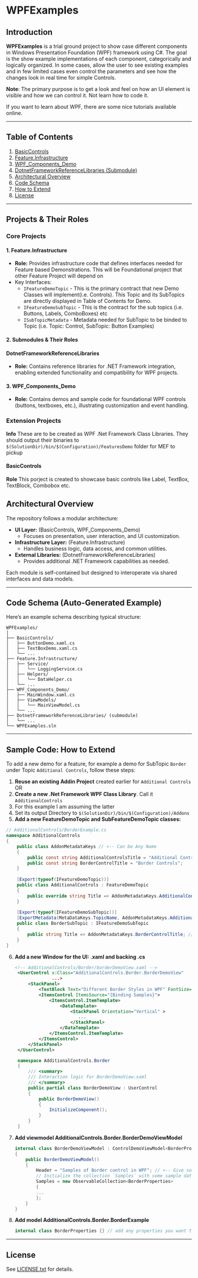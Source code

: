 # WPFExamples

## Introduction
<!--
**WPFExamples** showcases implementations of various components in the Windows Presentation Foundation (WPF) framework using C#. The repository is designed to help developers understand, extend, and apply WPF concepts in their own projects. Each subproject demonstrates best practices for building UI controls, infrastructure features, and integration with .NET Framework libraries.
-->

**WPFExamples** is a trial ground project to show case different components in Windows Presentation Foundation (WPF) framework using C#.
The goal is the show example implementations of each component, categorically and logically organized. In some cases, allow  the user to see existing examples and in few limited cases even control the parameters and see how the changes look in real time for simple Controls.

**Note**: The primary purpose is to get a look and feel on how an UI element is visible and how we can control it. Not learn how to code it.

If you want to learn about WPF, there are some nice tutorials available online.

---

## Table of Contents

1. [BasicControls](#basiccontrols)
2. [Feature.Infrastructure](#featureinfrastructure)
3. [WPF_Components_Demo](#wpfcomponentsdemo)
4. [DotnetFrameworkReferenceLibraries (Submodule)](#dotnetframeworkreferencelibraries-submodule)
5. [Architectural Overview](#architectural-overview)
6. [Code Schema](#code-schema)
7. [How to Extend](#how-to-extend)
8. [License](#license)

---

## Projects & Their Roles

### Core Projects

#### 1. Feature.Infrastructure
- **Role:** Provides infrastructure code that defines interfaces needed for Feature based Demonstrations. This will be Foundational project that other Feature Project will depend on
- Key Interfaces:
  * `IFeatureDemoTopic` - This is the primary contract that new Demo Classes will implement(i.e. Controls). This Topic and its SubTopics are directly displayed in Table of Contents for Demo.
  * `IFeatureDemoSubTopic` - This is the contract for the sub topics (i.e. Buttons, Labels, ComboBoxes) etc
  * `ISubTopicMetadata` - Metadata needed for SubTopic to be binded to Topic (i.e. Topic: Control, SubTopic: Button Examples)

#### 2. Submodules & Their Roles

#### DotnetFrameworkReferenceLibraries
- **Role:** Contains reference libraries for .NET Framework integration, enabling extended functionality and compatibility for WPF projects.

#### 3. WPF_Components_Demo
- **Role:** Contains demos and sample code for foundational WPF controls (buttons, textboxes, etc.), illustrating customization and event handling.

### Extension Projects
**Info** These are to be created as WPF .Net Framework Class Libraries. They should output their binaries to `$(SolutionDir)/bin/$(Configuration)/FeaturesDemo` folder for MEF to pickup

#### BasicControls
**Role** This porject is created to showcase basic controls like Label, TextBox, TextBlock, Combobox etc.

## Architectural Overview

The repository follows a modular architecture:

- **UI Layer:** (BasicControls, WPF_Components_Demo)
  - Focuses on presentation, user interaction, and UI customization.
- **Infrastructure Layer:** (Feature.Infrastructure)
  - Handles business logic, data access, and common utilities.
- **External Libraries:** (DotnetFrameworkReferenceLibraries)
  - Provides additional .NET Framework capabilities as needed.

Each module is self-contained but designed to interoperate via shared interfaces and data models.

---

## Code Schema (Auto-Generated Example)

Here’s an example schema describing typical structure:

```
WPFExamples/
│
├── BasicControls/
│   ├── ButtonDemo.xaml.cs
│   ├── TextBoxDemo.xaml.cs
│   └── ...
├── Feature.Infrastructure/
│   ├── Service/
│   │   └── LoggingService.cs
│   ├── Helpers/
│   │   └── DataHelper.cs
│   └── ...
├── WPF_Components_Demo/
│   ├── MainWindow.xaml.cs
│   ├── ViewModels/
│   │   └── MainViewModel.cs
│   └── ...
├── DotnetFrameworkReferenceLibraries/ (submodule)
│   └── ...
└── WPFExamples.sln
```

---

## Sample Code: How to Extend

To add a new demo for a feature, for example a demo for SubTopic `Border` under Topic `Additional Controls`, follow these steps:

1. **Reuse an existing Addin Project** created earlier for `Additional Controls` OR
2. **Create a new .Net Framework WPF Class Library**. Call it `AdditionalControls`
3. For this example I am assuming the latter
4. Set its output Directory to `$(SolutionDir)/bin/$(Configuration)/Addons`
5. **Add a new FeatureDemoTopic and SubFeatureDemoTopic classes:**
  ```csharp
  // AdditionalControls/BorderExample.cs
  namespace AdditionalControls
  {
      public class AddonMetadataKeys // <-- Can be Any Name
      {
          public const string AdditionalControlsTitle = "Additional Controls";
          public const string BorderControlTitle = "Border Controls";
      }
      
      [Export(typeof(IFeatureDemoTopic))]
      public class AdditionalControls : FeatureDemoTopic
      {
          public override string Title => AddonMetadataKeys.AdditionalControlsTitle; // <-- Topic Name
      }
      
      [Export(typeof(IFeatureDemoSubTopic))]
      [ExportMetadata(MetaDataKeys.TopicName, AddonMetadataKeys.AdditionalControlsTitle)] // <-- pass Topic Name
      public class BorderSubTopic : IFeatureDemoSubTopic
      {
          public string Title => AddonMetadataKeys.BorderControlTitle; // <-- Set the SubTopic, aka Control Name
      }
  }
  ```
6. **Add a new Window for the UI: .xaml and backing .cs**
   ```xml
   <!-- AdditionalControls/Border/borderDemoView.xaml -->
    <UserControl x:Class="AdditionalControls.Border.BorderDemoView"
                 ...>
        <StackPanel>
            <TextBlock Text="Different Border Styles in WPF" FontSize="18" FontWeight="Bold" Margin="0,0,0,10" HorizontalAlignment="Center"/>
            <ItemsControl ItemsSource="{Binding Samples}">
                <ItemsControl.ItemTemplate>
                    <DataTemplate>
                        <StackPanel Orientation="Vertical" >
                           ...
                        </StackPanel>
                    </DataTemplate>
                </ItemsControl.ItemTemplate>                
            </ItemsControl>
        </StackPanel>
    </UserControl>
   ```

   ```C#
    namespace AdditionalControls.Border
    {
        /// <summary>
        /// Interaction logic for BorderDemoView.xaml
        /// </summary>
        public partial class BorderDemoView : UserControl
        {
            public BorderDemoView()
            {
                InitializeComponent();
            }
        }
    }
   ```
7. **Add viewmodel AdditionalControls.Border.BorderDemoViewModel**
   ````C#
   internal class BorderDemoViewModel : ControlDemoViewModel<BorderProperties>
   {
       public BorderDemoViewModel()
       {
           Header = "Samples of Border control in WPF"; // <-- Give some text as header
           // Initialize the collection `Samples` with some sample data
           Samples = new ObservableCollection<BorderProperties>
           {
           ...
           };
       }
   }
   ````
8. **Add model AdditionalControls.Border.BorderExample**
   ````C#
   internal class BorderProperties {} // add any properties you want to control
   ````
---

## License

See [LICENSE.txt](https://github.com/sreee2001/WPFExamples/blob/master/LICENSE.txt) for details.

